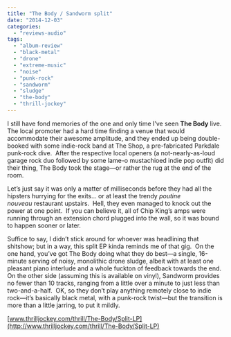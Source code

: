 ```yaml
---
title: "The Body / Sandworm split"
date: "2014-12-03"
categories: 
  - "reviews-audio"
tags: 
  - "album-review"
  - "black-metal"
  - "drone"
  - "extreme-music"
  - "noise"
  - "punk-rock"
  - "sandworm"
  - "sludge"
  - "the-body"
  - "thrill-jockey"
---
```


I still have fond memories of the one and only time I’ve seen **The Body** live.  The local promoter had a hard time finding a venue that would accommodate their awesome amplitude, and they ended up being double-booked with some indie-rock band at The Shop, a pre-fabricated Parkdale punk-rock dive.  After the respective local openers (a not-nearly-as-loud garage rock duo followed by some lame-o mustachioed indie pop outfit) did their thing, The Body took the stage—or rather the rug at the end of the room.

Let’s just say it was only a matter of milliseconds before they had all the hipsters hurrying for the exits… or at least the trendy _poutine nouveau_ restaurant upstairs.  Hell, they even managed to knock out the power at one point.  If you can believe it, all of Chip King’s amps were running through an extension chord plugged into the wall, so it was bound to happen sooner or later.

Suffice to say, I didn’t stick around for whoever was headlining that shitshow; but in a way, this split EP kinda reminds me of that gig.  On the one hand, you’ve got The Body doing what they do best—a single, 16-minute serving of noisy, monolithic drone sludge, albeit with at least one pleasant piano interlude and a whole fuckton of feedback towards the end.  On the other side (assuming this is available on vinyl), Sandworm provides no fewer than 10 tracks, ranging from a little over a minute to just less than two-and-a-half.  OK, so they don’t play anything remotely close to indie rock—it’s basically black metal, with a punk-rock twist—but the transition is more than a little jarring, to put it mildly.

[www.thrilljockey.com/thrill/The-Body/Split-LP](http://www.thrilljockey.com/thrill/The-Body/Split-LP)
